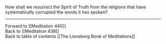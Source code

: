 How shall we resurrect the Spirit of Truth from the religions that have systematically corrupted the words it has spoken? 

___

Forward to [[Meditation 440]]  
Back to [[Meditation 438]]  
Back to table of contents [[The Lionsberg Book of Meditations]]  